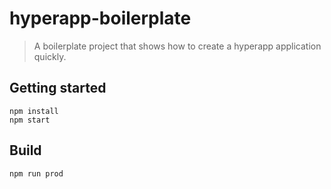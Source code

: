 # hyperapp-boilerplate

> A boilerplate project that shows how to create a hyperapp application quickly.

## Getting started

    npm install
    npm start

## Build

    npm run prod

